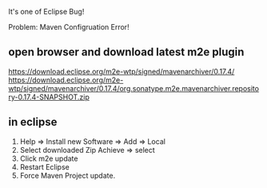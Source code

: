 It's one of Eclipse Bug!

Problem: Maven Configruation Error!

## open browser and download latest m2e plugin
https://download.eclipse.org/m2e-wtp/signed/mavenarchiver/0.17.4/
https://download.eclipse.org/m2e-wtp/signed/mavenarchiver/0.17.4/org.sonatype.m2e.mavenarchiver.repository-0.17.4-SNAPSHOT.zip

## in eclipse 
1. Help => Install new Software => Add => Local
2. Select downloaded Zip Achieve => select
3. Click m2e update 
4. Restart Eclipse 
5. Force Maven Project update. 


